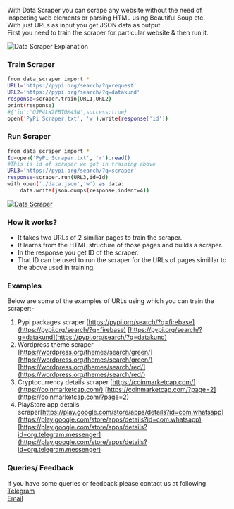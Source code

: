 With Data Scraper you can scrape any website without the need of inspecting web elements or parsing HTML using Beautiful Soup etc.  
With just URLs as input you get JSON data as output.  
First you need to train the scraper for particular website & then run it.

![Data Scraper Explanation](https://firebasestorage.googleapis.com/v0/b/datakund-studio.appspot.com/o/Pypi%20data%20scraper.png?alt=media&token=8da8dc2e-3d88-45e2-a300-b60cfc68d8e2)

### Train Scraper
```sh
from data_scraper import *
URL1='https://pypi.org/search/?q=request'
URL2='https://pypi.org/search/?q=datakund'
response=scraper.train(URL1,URL2)
print(response)
#{'id':'QJP4LW2EBTQM45N',success:true}
open('PyPi Scraper.txt', 'w').write(response['id'])
```

### Run Scraper
```sh
from data_scraper import *
Id=open('PyPi Scraper.txt', 'r').read()
#This is id of scraper we got in training above
URL3='https://pypi.org/search/?q=scraper'
response=scraper.run(URL3,id=Id)
with open('./data.json','w') as data:
	data.write(json.dumps(response,indent=4))
```

[![Data Scraper](https://img.youtube.com/vi/z35Fq9nRE2k/0.jpg)](https://www.youtube.com/watch?v=z35Fq9nRE2k)

### How it works?
* It takes two URLs of 2 similiar pages to train the scraper.
* It learns from the HTML structure of those pages and builds a scraper.
* In the response you get ID of the scraper.
* That ID can be used to run the scraper for the URLs of pages simililar to the above used in training.


### Examples
Below are some of the examples of URLs using which you can train the scraper:-
1. Pypi packages scraper [https://pypi.org/search/?q=firebase](https://pypi.org/search/?q=firebase)  [https://pypi.org/search/?q=datakund](https://pypi.org/search/?q=datakund)
2. Wordpress theme scraper [https://wordpress.org/themes/search/green/](https://wordpress.org/themes/search/green/)   [https://wordpress.org/themes/search/red/](https://wordpress.org/themes/search/red/)
3. Cryptocurrency details scraper [https://coinmarketcap.com/](https://coinmarketcap.com/)  [https://coinmarketcap.com/?page=2](https://coinmarketcap.com/?page=2)
4. PlayStore app details scraper[https://play.google.com/store/apps/details?id=com.whatsapp](https://play.google.com/store/apps/details?id=com.whatsapp)   [https://play.google.com/store/apps/details?id=org.telegram.messenger](https://play.google.com/store/apps/details?id=org.telegram.messenger)

### Queries/ Feedback
If you have some queries or feedback please contact us at following    
[Telegram](https://t.me/datakund)  
[Email](abhishek@datakund.com)
